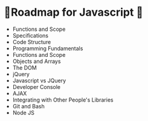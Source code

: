 # 📕Roadmap for Javascript 📕 

- Functions and Scope
- Specifications
- Code Structure
- Programming Fundamentals
- Functions and Scope
- Objects and Arrays
- The DOM
- jQuery
- Javascript vs JQuery
- Developer Console
- AJAX
- Integrating with Other People's Libraries
- Git and Bash
- Node JS
